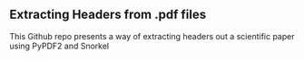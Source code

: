 ## Extracting Headers from .pdf files

This Github repo presents a way of extracting headers out a scientific paper using PyPDF2 and Snorkel